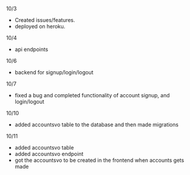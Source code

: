 10/3

-   Created issues/features.
-   deployed on heroku.

10/4

-   api endpoints

10/6

-   backend for signup/login/logout

10/7

-   fixed a bug and completed functionality of account signup, and login/logout

10/10

-   added accountsvo table to the database and then made migrations

10/11

-   added accountsvo table
-   added accountsvo endpoint
-   got the accountsvo to be created in the frontend when accounts gets made
